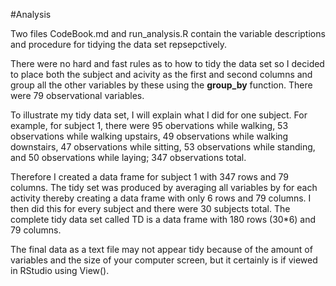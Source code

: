 #Analysis

Two files CodeBook.md and run_analysis.R contain the variable descriptions and procedure for tidying the data set repsepctively.

There were no hard and fast rules as to how to tidy the data set so I decided to place both the subject and acivity as the first and second columns and group all the other variables by these using the **group_by** function. There were 79 observational variables. 

To illustrate my tidy data set, I will explain what I did for one subject. 
For example, for subject 1, there were 95 obervations while walking, 53 observations while walking upstairs, 49 observations while walking downstairs, 47 observations while sitting, 53 observations while standing, and 50 observations while laying; 347 observations total. 

Therefore I created a data frame for subject 1 with 347 rows and 79 columns. The tidy set was produced by averaging all variables by for each activity thereby creating a data frame with only 6 rows and 79 columns. I then did this for every subject and there were 30 subjects total. The complete tidy data set called TD is a data frame with 180 rows (30\*6) and 79 columns.  

The final data as a text file may not appear tidy because of the amount of variables and the size of your computer screen, but it certainly is if viewed in RStudio using View().
